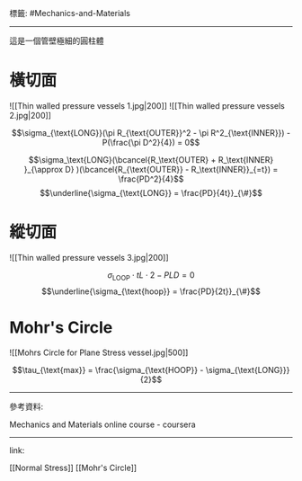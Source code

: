 標籤: #Mechanics-and-Materials 

---

這是一個管壁極細的圓柱體

# 橫切面

![[Thin walled pressure vessels 1.jpg|200]]
![[Thin walled pressure vessels 2.jpg|200]]

$$\sigma_{\text{LONG}}(\pi R_{\text{OUTER}}^2 - \pi R^2_{\text{INNER}}) - P(\frac{\pi D^2}{4}) = 0$$

$$\sigma_\text{LONG}(\bcancel{R_\text{OUTER} + R_\text{INNER} }_{\approx D} )(\bcancel{R_{\text{OUTER}} - R_\text{INNER}}_{=t}) = \frac{PD^2}{4}$$
$$\underline{\sigma_{\text{LONG}} = \frac{PD}{4t}}_{\#}$$

# 縱切面

![[Thin walled pressure vessels 3.jpg|200]]

$$\sigma_{\text{LOOP}} \cdot tL \cdot 2 - PLD = 0$$
$$\underline{\sigma_{\text{hoop}} = \frac{PD}{2t}}_{\#}$$

# Mohr's Circle

![[Mohrs Circle for Plane Stress vessel.jpg|500]]

$$\tau_{\text{max}} = \frac{\sigma_{\text{HOOP}} - \sigma_{\text{LONG}}}{2}$$

---

參考資料:

Mechanics and Materials online course - coursera

---

link:

[[Normal Stress]]
[[Mohr's Circle]]